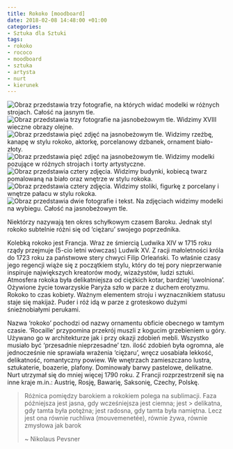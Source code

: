 ```yaml
---
title: Rokoko [moodboard]
date: 2018-02-08 14:48:00 +01:00
categories:
- Sztuka dla Sztuki
tags:
- rokoko
- rococo
- moodboard
- sztuka
- artysta
- nurt
- kierunek
---
```


![Obraz przedstawia trzy fotografie, na których widać modelki w różnych strojach. Całość na jasnym tle.](https://assets2.ello.co/uploads/asset/attachment/7093581/ello-optimized-bd88ef01.jpg)
![Obraz przedstawia trzy fotografie na jasnobeżowym tle. Widzimy XVIII wieczne obrazy olejne.](https://assets0.ello.co/uploads/asset/attachment/7093585/ello-optimized-2bfb1875.jpg)
![Obraz przedstawia pięć zdjęć na jasnobeżowym tle. Widzimy rzeźbę, kanapę w stylu rokoko, aktorkę, porcelanowy dzbanek, ornament biało-złoty.](https://assets2.ello.co/uploads/asset/attachment/7093589/ello-optimized-2ffff1ab.jpg)
![Obraz przedstawia pięć zdjęć na jasnobeżowym tle. Widzimy modelki pozujące w różnych strojach i torty artystyczne.](https://assets0.ello.co/uploads/asset/attachment/7093595/ello-optimized-21bfe35e.jpg)
![Obraz przedstawia cztery zdjęcia. Widzimy budynki, kobiecą twarz pomalowaną na biało oraz wnętrze w stylu rokoka.](https://assets1.ello.co/uploads/asset/attachment/7093603/ello-optimized-5361a4cd.jpg)
![Obraz przedstawia cztery zdjęcia. Widzimy stoliki, figurkę z porcelany i wnętrze pałacu w stylu rokoka.](https://assets2.ello.co/uploads/asset/attachment/7093606/ello-optimized-8bc14b41.jpg)
![Obraz przedstawia dwie fotografie i tekst. Na zdjęciach widzimy modelki na wybiegu. Całość na jasnobeżowym tle.](https://assets0.ello.co/uploads/asset/attachment/7093608/ello-optimized-c27a7ff8.jpg)



Niektórzy nazywają ten okres schyłkowym czasem Baroku. Jednak styl rokoko subtelnie różni się od ‘ciężaru’ swojego poprzednika. 

Kolebką rokoko jest Francja. Wraz ze śmiercią Ludwika XIV w 1715 roku rządy przejmuje (5-cio letni wówczas) Ludwik XV. Z racji małoletności króla do 1723 roku za państwowe stery chwyci Filip Orleański. To właśnie czasy jego regencji wiąże się z początkiem stylu, który do tej pory nieprzerwanie inspiruje największych kreatorów mody, wizażystów, ludzi sztuki.<br/>
Atmosfera rokoka była delikatniejsza od ciężkich kotar, bardziej ‘uwolniona’. Ożywione życie towarzyskie Paryża szło w parze z duchem erotyzmu. Rokoko to czas kobiety. Ważnym elementem stroju i wyznacznikiem statusu staje się makijaż. Puder i róż idą w parze z groteskowo dużymi śnieżnobiałymi perukami.

Nazwa ‘rokoko’ pochodzi od nazwy ornamentu obficie obecnego w tamtym czasie. ‘Rocaille’ przypomina przekrój muszli z kogucim grzebieniem u góry. Używano go w architekturze jak i przy okazji zdobień mebli. Wszystko musiało być ‘przesadnie nieprzesadne’ tzn. ilość zdobień była ogromna, ale jednocześnie nie sprawiała wrażenia ‘ciężaru’, wręcz uosabiała lekkość, delikatność, romantyczny powiew. We wnętrzach zamieszczano lustra, sztukaterie, boazerie, plafony. Dominowały barwy pastelowe, delikatne.<br/>
Nurt utrzymał się do mniej więcej 1790 roku. Z Francji rozprzestrzenił się na inne kraje m.in.: Austrię, Rosję, Bawarię, Saksonię, Czechy, Polskę.

> Różnica pomiędzy barokiem a rokokiem polega na sublimacji. 
> Faza późniejsza jest jasna, gdy wcześniejsza jest ciemna; jest > delikatna, gdy tamta była potężna; jest radosna, gdy tamta była namiętna. Lecz jest ona równie ruchliwa (mouvemenetée), równie żywa, równie zmysłowa jak barok
>
> ~ Nikolaus Pevsner
